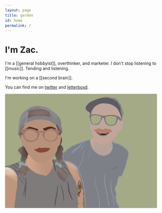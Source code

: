 ```yaml
---
layout: page
title: garden
id: home
permalink: /
---
```


# I'm Zac.

I'm a [[general hobbyist]], overthinker, and marketer.
I don't stop listening to [[music]]. Tending and listening.

I'm working on a [[second brain]].

You can find me on [twitter](https://www.twitter.com/zacattac/) and [letterboxd](https://letterboxd.com/zacattac/).

![merdie and I](/assets/images/merdieandi.jpg)

<style>
  .wrapper {
    max-width: 46em;
  }
</style>
